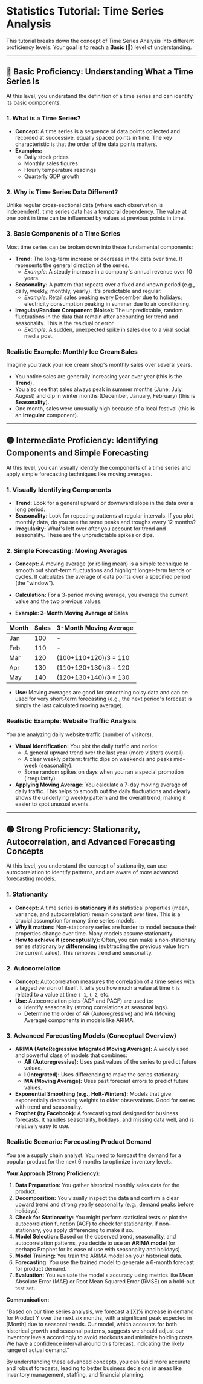 # Statistics Tutorial: Time Series Analysis

This tutorial breaks down the concept of Time Series Analysis into different proficiency levels. Your goal is to reach a **Basic (🔵)** level of understanding.

---

## 🔵 Basic Proficiency: Understanding What a Time Series Is

At this level, you understand the definition of a time series and can identify its basic components.

### 1. What is a Time Series?

*   **Concept:** A time series is a sequence of data points collected and recorded at successive, equally spaced points in time. The key characteristic is that the order of the data points matters.
*   **Examples:**
    *   Daily stock prices
    *   Monthly sales figures
    *   Hourly temperature readings
    *   Quarterly GDP growth

### 2. Why is Time Series Data Different?

Unlike regular cross-sectional data (where each observation is independent), time series data has a temporal dependency. The value at one point in time can be influenced by values at previous points in time.

### 3. Basic Components of a Time Series

Most time series can be broken down into these fundamental components:

*   **Trend:** The long-term increase or decrease in the data over time. It represents the general direction of the series.
    *   *Example:* A steady increase in a company's annual revenue over 10 years.
*   **Seasonality:** A pattern that repeats over a fixed and known period (e.g., daily, weekly, monthly, yearly). It's predictable and regular.
    *   *Example:* Retail sales peaking every December due to holidays; electricity consumption peaking in summer due to air conditioning.
*   **Irregular/Random Component (Noise):** The unpredictable, random fluctuations in the data that remain after accounting for trend and seasonality. This is the residual or error.
    *   *Example:* A sudden, unexpected spike in sales due to a viral social media post.

### Realistic Example: Monthly Ice Cream Sales

Imagine you track your ice cream shop's monthly sales over several years.

*   You notice sales are generally increasing year over year (this is the **Trend**).
*   You also see that sales always peak in summer months (June, July, August) and dip in winter months (December, January, February) (this is **Seasonality**).
*   One month, sales were unusually high because of a local festival (this is an **Irregular** component).

---

## 🟡 Intermediate Proficiency: Identifying Components and Simple Forecasting

At this level, you can visually identify the components of a time series and apply simple forecasting techniques like moving averages.

### 1. Visually Identifying Components

*   **Trend:** Look for a general upward or downward slope in the data over a long period.
*   **Seasonality:** Look for repeating patterns at regular intervals. If you plot monthly data, do you see the same peaks and troughs every 12 months?
*   **Irregularity:** What's left over after you account for trend and seasonality. These are the unpredictable spikes or dips.

### 2. Simple Forecasting: Moving Averages

*   **Concept:** A moving average (or rolling mean) is a simple technique to smooth out short-term fluctuations and highlight longer-term trends or cycles. It calculates the average of data points over a specified period (the "window").
*   **Calculation:** For a 3-period moving average, you average the current value and the two previous values.

*   **Example: 3-Month Moving Average of Sales**

| Month | Sales | 3-Month Moving Average |
|-------|-------|------------------------|
| Jan   | 100   | -                      |
| Feb   | 110   | -                      |
| Mar   | 120   | (100+110+120)/3 = 110  |
| Apr   | 130   | (110+120+130)/3 = 120  |
| May   | 140   | (120+130+140)/3 = 130  |

*   **Use:** Moving averages are good for smoothing noisy data and can be used for very short-term forecasting (e.g., the next period's forecast is simply the last calculated moving average).

### Realistic Example: Website Traffic Analysis

You are analyzing daily website traffic (number of visitors).

*   **Visual Identification:** You plot the daily traffic and notice:
    *   A general upward trend over the last year (more visitors overall).
    *   A clear weekly pattern: traffic dips on weekends and peaks mid-week (seasonality).
    *   Some random spikes on days when you ran a special promotion (irregularity).
*   **Applying Moving Average:** You calculate a 7-day moving average of daily traffic. This helps to smooth out the daily fluctuations and clearly shows the underlying weekly pattern and the overall trend, making it easier to spot unusual events.

---

## 🟢 Strong Proficiency: Stationarity, Autocorrelation, and Advanced Forecasting Concepts

At this level, you understand the concept of stationarity, can use autocorrelation to identify patterns, and are aware of more advanced forecasting models.

### 1. Stationarity

*   **Concept:** A time series is **stationary** if its statistical properties (mean, variance, and autocorrelation) remain constant over time. This is a crucial assumption for many time series models.
*   **Why it matters:** Non-stationary series are harder to model because their properties change over time. Many models assume stationarity.
*   **How to achieve it (conceptually):** Often, you can make a non-stationary series stationary by **differencing** (subtracting the previous value from the current value). This removes trend and seasonality.

### 2. Autocorrelation

*   **Concept:** Autocorrelation measures the correlation of a time series with a lagged version of itself. It tells you how much a value at time `t` is related to a value at time `t-1`, `t-2`, etc.
*   **Use:** Autocorrelation plots (ACF and PACF) are used to:
    *   Identify seasonality (strong correlations at seasonal lags).
    *   Determine the order of AR (Autoregressive) and MA (Moving Average) components in models like ARIMA.

### 3. Advanced Forecasting Models (Conceptual Overview)

*   **ARIMA (AutoRegressive Integrated Moving Average):** A widely used and powerful class of models that combines:
    *   **AR (Autoregressive):** Uses past values of the series to predict future values.
    *   **I (Integrated):** Uses differencing to make the series stationary.
    *   **MA (Moving Average):** Uses past forecast errors to predict future values.
*   **Exponential Smoothing (e.g., Holt-Winters):** Models that give exponentially decreasing weights to older observations. Good for series with trend and seasonality.
*   **Prophet (by Facebook):** A forecasting tool designed for business forecasts. It handles seasonality, holidays, and missing data well, and is relatively easy to use.

### Realistic Scenario: Forecasting Product Demand

You are a supply chain analyst. You need to forecast the demand for a popular product for the next 6 months to optimize inventory levels.

**Your Approach (Strong Proficiency):**

1.  **Data Preparation:** You gather historical monthly sales data for the product.
2.  **Decomposition:** You visually inspect the data and confirm a clear upward trend and strong yearly seasonality (e.g., demand peaks before holidays).
3.  **Check for Stationarity:** You might perform statistical tests or plot the autocorrelation function (ACF) to check for stationarity. If non-stationary, you apply differencing to make it so.
4.  **Model Selection:** Based on the observed trend, seasonality, and autocorrelation patterns, you decide to use an **ARIMA model** (or perhaps Prophet for its ease of use with seasonality and holidays).
5.  **Model Training:** You train the ARIMA model on your historical data.
6.  **Forecasting:** You use the trained model to generate a 6-month forecast for product demand.
7.  **Evaluation:** You evaluate the model's accuracy using metrics like Mean Absolute Error (MAE) or Root Mean Squared Error (RMSE) on a hold-out test set.

**Communication:**

"Based on our time series analysis, we forecast a [X]% increase in demand for Product Y over the next six months, with a significant peak expected in [Month] due to seasonal trends. Our model, which accounts for both historical growth and seasonal patterns, suggests we should adjust our inventory levels accordingly to avoid stockouts and minimize holding costs. We have a confidence interval around this forecast, indicating the likely range of actual demand."

By understanding these advanced concepts, you can build more accurate and robust forecasts, leading to better business decisions in areas like inventory management, staffing, and financial planning.
